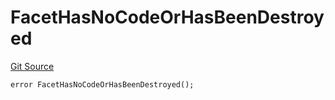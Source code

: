 # FacetHasNoCodeOrHasBeenDestroyed
[Git Source](https://github.com/thrackle-io/tron/blob/0ca0a263215b0baace3d8d12fd9706eb2a79accf/src/client/token/handler/diamond/HandlerDiamond.sol)


```solidity
error FacetHasNoCodeOrHasBeenDestroyed();
```

